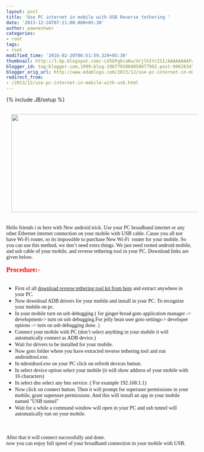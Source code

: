 ```yaml
---
layout: post
title: 'Use PC internet in mobile with USB Reverse tethering '
date: '2013-12-24T07:11:00.000+05:30'
author: pawneshwer
categories:
- root
tags:
- root
modified_time: '2016-02-20T06:51:59.329+05:30'
thumbnail: http://3.bp.blogspot.com/-LU5GPg6caKw/UrjlhIYcISI/AAAAAAAAFwI/HpZL_WNgtQo/s72-c/Reverse-tethering-banner.png
blogger_id: tag:blogger.com,1999:blog-1967791069058877982.post-9062634750195443556
blogger_orig_url: http://www.edablogs.com/2013/12/use-pc-internet-in-mobile-with-usb.html
redirect_from:
- /2013/12/use-pc-internet-in-mobile-with-usb.html
---
```


{% include JB/setup %}

<div dir="ltr" style="text-align: left;" trbidi="on"><div dir="ltr"><br /></div><div class="separator" style="clear: both; text-align: center;"><a href="http://3.bp.blogspot.com/-LU5GPg6caKw/UrjlhIYcISI/AAAAAAAAFwI/HpZL_WNgtQo/s1600/Reverse-tethering-banner.png" imageanchor="1" style="margin-left: 1em; margin-right: 1em;"><img border="0" height="266" src="http://3.bp.blogspot.com/-LU5GPg6caKw/UrjlhIYcISI/AAAAAAAAFwI/HpZL_WNgtQo/s640/Reverse-tethering-banner.png" width="640" /></a></div><div class="separator" style="clear: both; text-align: center;"><br /></div><div class="separator" style="clear: both; text-align: left;"><br /></div><div style="margin-bottom: .0001pt; margin: 0in;"><span style="font-family: Georgia, serif;">Hello friends i m here with New android trick. Use your PC broadband internet or any other Ethernet internet connection on your mobile with USB cable. Cause you all not&nbsp; have Wi-Fi router, so its impossible to purchase New Wi-Fi &nbsp;router for your mobile. So you can use this method, we don’t need extra things. We just need rooted android mobile, and usb cable of your mobile, and reverse tethering tool in your PC. Download links are given below.<o:p></o:p></span></div><div style="margin-bottom: .0001pt; margin: 0in;"><span style="font-family: Georgia, serif;"><br /></span></div><div style="margin: 0in 0in 0.0001pt;"><span style="font-family: Georgia, serif;"><span style="color: red; font-size: large;"><b>Procedure:-</b></span><o:p></o:p></span></div><div style="margin: 0in 0in 0.0001pt;"><span style="font-family: Georgia, serif;"><br /></span></div><div style="margin: 0in 0in 0.0001pt;"></div><ul style="text-align: left;"><li><span style="font-family: Georgia, serif;">First of all <a href="https://adf.ly/bABT2" target="_blank">download reverse tethering tool kit from here</a> and extract anywhere in your PC.</span></li><li><span style="font-family: Georgia, serif;">Now download ADB drivers for your mobile and install in your PC. To recognize your mobile on pc.</span></li><li><span style="font-family: Georgia, serif;">In your mobile turn on usb debugging ( for ginger bread goto application manager -&gt; development-&gt; turn on usb debugging.</span><span style="font-family: Georgia, serif;">For jelly bean user goto settings-&gt; developer options -&gt; turn on usb debugging done. )</span></li><li><span style="font-family: Georgia, serif;">Connect your mobile with PC (don’t select anything in your mobile it will automatically connect as ADB device.)</span></li><li><span style="font-family: Georgia, serif;">Wait for drivers to be installed for your mobile.</span></li><li><span style="font-family: Georgia, serif;">Now goto folder where you have extracted reverse tethering tool and run androidtool.exe.</span></li><li><span style="font-family: Georgia, serif;">In ndroidtool.exe on your PC click on refresh devices button.</span></li><li><span style="font-family: Georgia, serif;">In select device option select your mobile (it will show address of your mobile with 16 characters)</span></li><li><span style="font-family: Georgia, serif;">In select dns select any bns service. ( For example 192.168.1.1)</span></li><li><span style="font-family: Georgia, serif;">Now click on connect button. Then it will prompt for superuser permissions in your mobile, grant superuser permissions. And this will install an app in your mobile named "USB tunnel"</span></li><li><span style="font-family: Georgia, serif;">Wait for a while a command window will open in your PC and usb tunnel will automatically run on your mobile.</span></li></ul><br /><div class="MsoNormal"><br /></div><div style="margin-bottom: .0001pt; margin: 0in;"><span style="font-family: Georgia, serif;">After that it will connect successfully and done.<o:p></o:p></span></div><div dir="ltr"></div><div style="margin: 0in 0in 0.0001pt;"><span style="font-family: Georgia, serif;">now you can enjoy full speed of your broadband connection in your mobile with USB.<o:p></o:p></span></div></div>